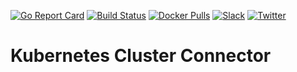 [![Go Report Card](https://goreportcard.com/badge/kubeops.dev/cluster-connector)](https://goreportcard.com/report/kubeops.dev/cluster-connector)
[![Build Status](https://github.com/kubeops/cluster-connector/workflows/CI/badge.svg)](https://github.com/kubeops/cluster-connector/actions?workflow=CI)
[![Docker Pulls](https://img.shields.io/docker/pulls/appscode/cluster-connector.svg)](https://hub.docker.com/r/appscode/cluster-connector/)
[![Slack](https://shields.io/badge/Join_Slack-salck?color=4A154B&logo=slack)](https://slack.appscode.com)
[![Twitter](https://img.shields.io/twitter/follow/kubeops.svg?style=social&logo=twitter&label=Follow)](https://twitter.com/intent/follow?screen_name=Kubeops)

# Kubernetes Cluster Connector
